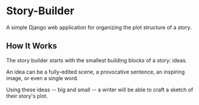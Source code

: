 # Story-Builder
A simple Django web application for organizing the plot structure of a story.

## How It Works

The story builder starts with the smallest building blocks of a story: ideas.

An idea can be a fully-edited scene, a provocative sentence, an inspiring image, or even a single word.

Using these ideas -- big and small -- a writer will be able to craft a sketch of their story's plot.
